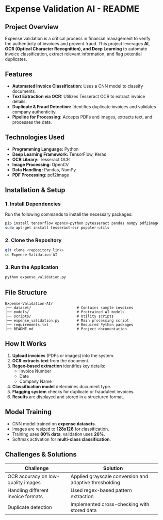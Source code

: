 # Expense Validation AI - README

## **Project Overview**

Expense validation is a critical process in financial management to verify the authenticity of invoices and prevent fraud. This project leverages **AI, OCR (Optical Character Recognition), and Deep Learning** to automate invoice classification, extract relevant information, and flag potential duplicates.

## **Features**

- **Automated Invoice Classification:** Uses a CNN model to classify documents.
- **Text Extraction via OCR:** Utilizes Tesseract OCR to extract invoice details.
- **Duplicate & Fraud Detection:** Identifies duplicate invoices and validates company authenticity.
- **Pipeline for Processing:** Accepts PDFs and images, extracts text, and processes the data.

## **Technologies Used**

- **Programming Language:** Python
- **Deep Learning Framework:** TensorFlow, Keras
- **OCR Library:** Tesseract OCR
- **Image Processing:** OpenCV
- **Data Handling:** Pandas, NumPy
- **PDF Processing:** pdf2image

## **Installation & Setup**

### **1. Install Dependencies**

Run the following commands to install the necessary packages:

```bash
pip install tensorflow opencv-python pytesseract pandas numpy pdf2image
sudo apt-get install tesseract-ocr poppler-utils
```

### **2. Clone the Repository**

```bash
git clone <repository_link>
cd Expense-Validation-AI
```

### **3. Run the Application**

```bash
python expense_validation.py
```

## **File Structure**

```
Expense-Validation-AI/
│── dataset/                     # Contains sample invoices
│── models/                      # Pretrained AI models
│── scripts/                     # Utility scripts
│── expense_validation.py        # Main processing script
│── requirements.txt             # Required Python packages
│── README.md                    # Project documentation
```

## **How It Works**

1. **Upload invoices** (PDFs or images) into the system.
2. **OCR extracts text** from the document.
3. **Regex-based extraction** identifies key details:
   - Invoice Number
   - Date
   - Company Name
4. **Classification model** determines document type.
5. **Flagging system** checks for duplicate or fraudulent invoices.
6. **Results** are displayed and stored in a structured format.

## **Model Training**

- CNN model trained on **expense datasets**.
- Images are resized to **128x128** for classification.
- Training uses **80% data**, validation uses **20%**.
- Softmax activation for **multi-class classification**.

## **Challenges & Solutions**

| **Challenge**                      | **Solution**                                           |
| ---------------------------------- | ------------------------------------------------------ |
| OCR accuracy on low-quality images | Applied grayscale conversion and adaptive thresholding |
| Handling different invoice formats | Used regex-based pattern extraction                    |
| Duplicate detection                | Implemented cross-checking with stored data            |
